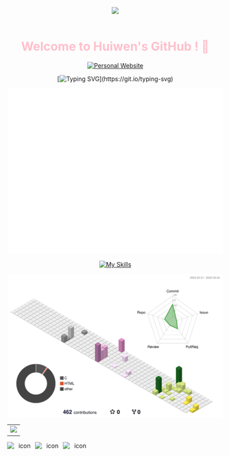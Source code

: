 <div align="center">

  <!-- Knock Code Pictures -->
  <picture>
    <source media="(prefers-color-scheme: dark)" srcset="https://cdn.jsdelivr.net/gh/sun0225SUN/sun0225SUN/assets/images/coding.gif" />
    <source media="(prefers-color-scheme: light)" srcset="https://cdn.jsdelivr.net/gh/sun0225SUN/sun0225SUN/assets/images/icon.png" height="225px" />
    <img src="https://cdn.jsdelivr.net/gh/sun0225SUN/sun0225SUN/assets/images/coding.gif" />
  </picture>

  <!-- for beauty -->
  <div>&nbsp;</div>

<!-- Welcome words -->
<h1 style="color: #FFC0CB;">Welcome to Huiwen's GitHub ! 💞️</h1>

<!-- Little Logo -->
<div style="display: flex; flex-direction: column; align-items: center; gap: 15px;">
  <div style="display: flex; justify-content: center; gap: 10px;">
    <a href="http://huiwen-tan.github.io/">
      <img src="https://img.shields.io/badge/Personal-Website-FFC0CB?style=flat" alt="Personal Website">
    </a>
  </div>
</div>

<!-- World Peaceful words -->
[![Typing SVG](https://readme-typing-svg.demolab.com?font=Fira+Code&size=15&pause=1000&color=F7A1BA&multiline=true&width=435&lines=Good+morning%2C+and+in+case+I+don't+see+ya%2C;+good+afternoon%2C+good+evening%2C+and+good+night.)](https://git.io/typing-svg)

<!-- Stats Words -->
![Metrics](github-metrics.svg)

<!-- Skills Emoji -->
[![My Skills](https://skillicons.dev/icons?i=cpp,py,matlab,linux,latex,r,github,vscode,pycharm,anaconda,vim,git,bash,fortran&theme=dark&perline=7)](https://skillicons.dev)

<!-- 3D Contribution -->
<picture>
  <source media="(prefers-color-scheme: dark)" 
          srcset="https://github.com/Huiwen-Tan/Huiwen-Tan/blob/main/profile-3d-contrib/profile-night-view.svg" />
  <source media="(prefers-color-scheme: light)" 
          srcset="https://github.com/Huiwen-Tan/Huiwen-Tan/blob/main/profile-3d-contrib/profile-south-season-animate.svg" />
  <img src="https://github.com/Huiwen-Tan/Huiwen-Tan/blob/main/profile-3d-contrib/profile-south-season-animate.svg" 
       alt="GitHub 3D Contribution" />
</picture>

<!-- GitHub Activity Graph GitHub -->
<table>
  <tr>
    <td>
      <picture>
        <source media="(prefers-color-scheme: dark)"  srcset="https://github-readme-activity-graph.vercel.app/graph?username=Huiwen-Tan&theme=high-contrast" />
        <source media="(prefers-color-scheme: light)" srcset="https://github-readme-activity-graph.vercel.app/graph?username=Huiwen-Tan" />
        <img src="https://github-readme-activity-graph.vercel.app/graph?username=Huiwen-Tan&theme=high-contrast" />
      </picture>
  </tr>
</table>

<!-- Dynamic Skills Logo -->
<div style="display: flex; align-items: flex-start;"><img src="https://techstack-generator.vercel.app/cpp-icon.svg" alt="icon" width="65" height="65" /><img src="https://techstack-generator.vercel.app/python-icon.svg" alt="icon" width="65" height="65" /><img src="https://techstack-generator.vercel.app/github-icon.svg" alt="icon" width="65" height="65" /></div>


<!---
- 👋 Hi, I’m @Huiwen-Tan
- 👀 I’m interested in ...
- 🌱 I’m currently learning ...
- 💞️ I’m looking to collaborate on ...
- 📫 How to reach me ...
- 😄 Pronouns: ...
- ⚡ Fun fact: ...
--->

<!---
Huiwen-Tan/Huiwen-Tan is a ✨ special ✨ repository because its `README.md` (this file) appears on your GitHub profile.
You can click the Preview link to take a look at your changes.
--->
